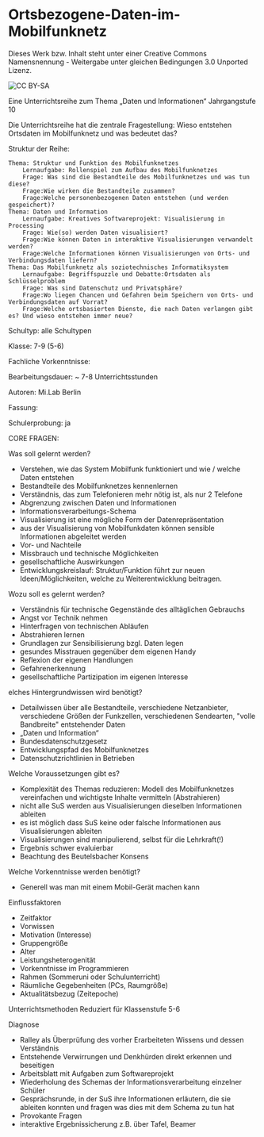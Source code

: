 Ortsbezogene-Daten-im-Mobilfunknetz
===================================


Dieses Werk bzw. Inhalt steht unter einer Creative Commons Namensnennung - Weitergabe unter gleichen Bedingungen 3.0 Unported Lizenz.

<img src="http://i.creativecommons.org/l/by-sa/3.0/de/88x31.png" alt="CC BY-SA">



Eine Unterrichtsreihe zum Thema „Daten und Informationen“
Jahrgangstufe 10

Die Unterrichtsreihe hat die zentrale Fragestellung: 
Wieso entstehen Ortsdaten im Mobilfunknetz und was bedeutet das?

Struktur der Reihe:

    Thema: Struktur und Funktion des Mobilfunknetzes
        Lernaufgabe: Rollenspiel zum Aufbau des Mobilfunknetzes
        Frage: Was sind die Bestandteile des Mobilfunknetzes und was tun diese?
        Frage:Wie wirken die Bestandteile zusammen?
        Frage:Welche personenbezogenen Daten entstehen (und werden gespeichert)?
    Thema: Daten und Information
        Lernaufgabe: Kreatives Softwareprojekt: Visualisierung in Processing
        Frage: Wie(so) werden Daten visualisiert?
        Frage:Wie können Daten in interaktive Visualisierungen verwandelt werden?
        Frage:Welche Informationen können Visualisierungen von Orts- und Verbindungsdaten liefern?
    Thema: Das Mobilfunknetz als soziotechnisches Informatiksystem
        Lernaufgabe: Begriffspuzzle und Debatte:Ortsdaten als Schlüsselproblem 
        Frage: Was sind Datenschutz und Privatsphäre? 
        Frage:Wo liegen Chancen und Gefahren beim Speichern von Orts- und Verbindungsdaten auf Vorrat? 
        Frage:Welche ortsbasierten Dienste, die nach Daten verlangen gibt es? Und wieso entstehen immer neue?



Schultyp:	alle Schultypen

Klasse:	7-9 (5-6)

Fachliche Vorkenntnisse:


Bearbeitungsdauer:	~ 7-8 Unterrichtsstunden


Autoren:	Mi.Lab Berlin


Fassung:


Schulerprobung:	ja
	
CORE FRAGEN:


Was soll gelernt werden?	
-	Verstehen, wie das System Mobilfunk funktioniert und wie / welche Daten entstehen
-	Bestandteile des Mobilfunknetzes kennenlernen 
-	Verständnis, das zum Telefonieren mehr nötig ist, als nur 2 Telefone
-	Abgrenzung zwischen Daten und Informationen
-	Informationsverarbeitungs-Schema
-	Visualisierung ist eine mögliche Form der Datenrepräsentation
-	aus der Visualisierung von Mobilfunkdaten können sensible Informationen abgeleitet werden
-	Vor- und Nachteile
-	Missbrauch und technische Möglichkeiten
-	gesellschaftliche Auswirkungen
-	Entwicklungskreislauf: Struktur/Funktion führt zur neuen Ideen/Möglichkeiten, welche zu Weiterentwicklung beitragen.


Wozu soll es gelernt werden?	
-	Verständnis für technische Gegenstände des alltäglichen Gebrauchs 
-	Angst vor Technik nehmen
-	Hinterfragen von technischen Abläufen
-	Abstrahieren lernen
-	Grundlagen zur Sensibilisierung bzgl. Daten legen
-	gesundes Misstrauen gegenüber dem eigenen Handy
-	Reflexion der eigenen Handlungen
-	Gefahrenerkennung
-	gesellschaftliche Partizipation im eigenen Interesse


elches Hintergrundwissen wird benötigt?	
-	Detailwissen über alle Bestandteile, verschiedene Netzanbieter, verschiedene Größen der Funkzellen, verschiedenen Sendearten, "volle Bandbreite" entstehender Daten
-	„Daten und Information“
-	Bundesdatenschutzgesetz
-	Entwicklungspfad des Mobilfunknetzes
-	Datenschutzrichtlinien in Betrieben


Welche Voraussetzungen gibt es?	
-	Komplexität des Themas reduzieren: Modell des Mobilfunknetzes vereinfachen und wichtigste Inhalte vermitteln (Abstrahieren)
-	nicht alle SuS werden aus Visualisierungen dieselben Informationen ableiten
-	es ist möglich dass SuS keine oder falsche Informationen aus Visualisierungen ableiten
-	Visualisierungen sind manipulierend, selbst für die Lehrkraft(!)
-	Ergebnis schwer evaluierbar
-	Beachtung des Beutelsbacher Konsens


Welche Vorkenntnisse werden benötigt?	
-	Generell was man mit einem Mobil-Gerät machen kann


Einflussfaktoren	
-	Zeitfaktor
-	Vorwissen
-	Motivation (Interesse)
-	Gruppengröße
-	Alter
-	Leistungsheterogenität
-	Vorkenntnisse im Programmieren
-	Rahmen (Sommeruni oder Schulunterricht)
-	Räumliche Gegebenheiten (PCs, Raumgröße) 
-	Aktualitätsbezug (Zeitepoche)


Unterrichtsmethoden    Reduziert für Klassenstufe 5-6


Diagnose	
-	Ralley als Überprüfung des vorher Erarbeiteten Wissens und dessen Verständnis
-	Entstehende Verwirrungen und Denkhürden direkt erkennen und beseitigen
-	Arbeitsblatt mit Aufgaben zum Softwareprojekt
-	Wiederholung des Schemas der Informationsverarbeitung einzelner Schüler
-	Gesprächsrunde, in der SuS ihre Informationen erläutern, die sie ableiten konnten und fragen
was dies mit dem Schema zu tun hat
-	Provokante Fragen
-	interaktive Ergebnissicherung z.B. über Tafel, Beamer
